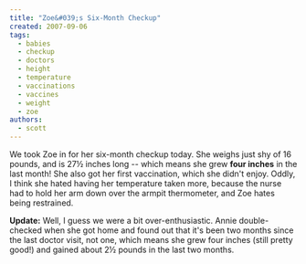 ```yaml
---
title: "Zoe&#039;s Six-Month Checkup"
created: 2007-09-06
tags: 
  - babies
  - checkup
  - doctors
  - height
  - temperature
  - vaccinations
  - vaccines
  - weight
  - zoe
authors: 
  - scott
---
```


We took Zoe in for her six-month checkup today. She weighs just shy of 16 pounds, and is 27½ inches long -- which means she grew **four inches** in the last month! She also got her first vaccination, which she didn't enjoy. Oddly, I think she hated having her temperature taken more, because the nurse had to hold her arm down over the armpit thermometer, and Zoe hates being restrained.

**Update:** Well, I guess we were a bit over-enthusiastic. Annie double-checked when she got home and found out that it's been two months since the last doctor visit, not one, which means she grew four inches (still pretty good!) and gained about 2½ pounds in the last two months.
